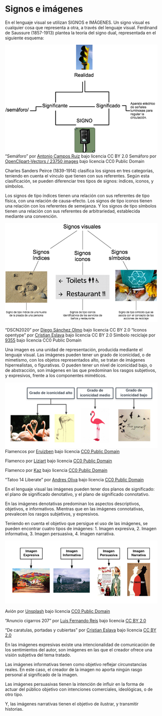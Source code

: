 
# Signos e imágenes

En el lenguaje visual se utilizan SIGNOS e IMÁGENES. Un signo visual es cualquier cosa que representa a otra, a través del lenguaje visual. Ferdinand de Saussure (1857-1913) plantea la teoría del signo dual, representada en el siguiente esquema:

![](/img/diagramateoriasigno.png)
“Semáforo” por [Antonio Campos Ruiz](https://flic.kr/p/9ef3Qg) bajo licencia CC BY 2.0
Semáforo por [OpenClipart-Vectors / 23750 images](https://pixabay.com/photo-148922/) bajo licencia CC0 Public Domain

Charles Sanders Peirce (1839-1914) clasifica los signos en tres categorías, teniendo en cuenta el vínculo que tienen con sus referentes. Según esta clasificación, se pueden diferenciar tres tipos de signos: índices, iconos, y símbolos.

Los signos de tipo índices tienen una relación con sus referentes de tipo física, con una relación de causa-efecto. Los signos de tipo iconos tienen una relación con los referentes de semejanza. Y los signos de tipo símbolos tienen una relación con sus referentes de arbitrariedad, establecida mediante una convención.

![](/img/diagramatipossignos.png)

“DSCN2020” por [Diego Sánchez Olmo](https://flic.kr/p/7z8Lj6) bajo licencia CC BY 2.0
“Iconos opentype” por [Cristian Eslava](https://flic.kr/p/6zpotA) bajo licencia CC BY 2.0
Símbolo reciclaje por [9355](https://pixabay.com/photo-57136/) bajo licencia CC0 Public Domain


Una imagen es una unidad de representación, producida mediante el lenguaje visual. Las imágenes pueden tener un grado de iconicidad, o de mimetismo, con los objetos representados alto, se tratan de imágenes hiperrealistas, o figurativas. O pueden tener un nivel de iconicidad bajo, o de abstracción, son imágenes en las que predominan los rasgos subjetivos, y expresivos, frente a los componentes miméticos.

![](img/ESQUEMAICONICIDAD.png)
Flamencos por [Eruizben](https://pixabay.com/photo-1869183/) bajo licencia [CC0 Public Domain](https://creativecommons.org/publicdomain/zero/1.0/)

[](https://creativecommons.org/publicdomain/zero/1.0/)Flamenco por [Liziart](https://pixabay.com/photo-656422/) bajo licencia [CC0 Public Domain](https://creativecommons.org/publicdomain/zero/1.0/)





Flamenco por [Kaz](https://pixabay.com/photo-924795/) bajo licencia [CC0 Public Domain](https://creativecommons.org/publicdomain/zero/1.0/)





“Tatoo 14 Liberate” por [Andres Oliva](https://flic.kr/p/tQusXt) bajo licencia [CC0 Public Domain](https://creativecommons.org/publicdomain/zero/1.0/)







En el lenguaje visual las imágenes pueden tener dos planos de significado: el plano de significado denotativo, y el plano de significado connotativo.

En las imágenes denotativas predominan los aspectos descriptivos, objetivos, e informativos. Mientras que en las imágenes connotativas, prevalecen los rasgos subjetivos, y expresivos.

Teniendo en cuenta el objetivo que persigue el uso de las imágenes, se pueden encontrar cuatro tipos de imágenes: 1. Imagen expresiva, 2. Imagen informativa, 3. Imagen persuasiva, 4. Imagen narrativa.

![](/img/esquematiposimagenes.png)


Avión por [Unsplash](https://pixabay.com/photo-1030855/) bajo licencia [CC0 Public Domain](https://creativecommons.org/publicdomain/zero/1.0/)



“Anuncio cigarros 207” por [Luis Fernando Reis](https://flic.kr/p/avhCmo) bajo licencia [CC BY 2.0](https://creativecommons.org/licenses/by/2.0/)



“De caratulas, portadas y cubiertas” por [Cristian Eslava](https://flic.kr/p/7wCxRg) bajo licencia [CC BY 2.0](https://creativecommons.org/licenses/by/2.0/)



En las imágenes expresivas existe una intencionalidad de comunicación de los sentimientos del autor, son imágenes en las que el creador ofrece una visión subjetiva del tema tratado. 

Las imágenes informativas tienen como objetivo reflejar circunstancias reales. En este caso, el creador de la imagen no aporta ningún rasgo personal al significado de la imagen.

Las imágenes persuasivas tienen la intención de influir en la forma de actuar del público objetivo con intenciones comerciales, ideológicas, o de otro tipo.

Y, las imágenes narrativas tienen el objetivo de ilustrar, y transmitir historias.




